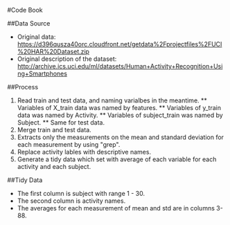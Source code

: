 #Code Book

##Data Source

* Original data: https://d396qusza40orc.cloudfront.net/getdata%2Fprojectfiles%2FUCI%20HAR%20Dataset.zip
* Original description of the dataset: http://archive.ics.uci.edu/ml/datasets/Human+Activity+Recognition+Using+Smartphones

##Process
1. Read train and test data, and naming varialbes in the meantime.
  ** Variables of X_train data was named by features.
  ** Variables of y_train data was named by Activity.
  ** Variables of subject_train was named by Subject.
  ** Same for test data.
2. Merge train and test data.
3. Extracts only the measurements on the mean and standard deviation for each measurement by using "grep".
4. Replace activity lables with descriptive names.
5. Generate a tidy data which set with average of each variable for each activity and each subject.

##Tidy Data
* The first column is subject with range 1 - 30.
* The second column is activity names.
* The averages for each measurement of mean and std are in columns 3-88.
